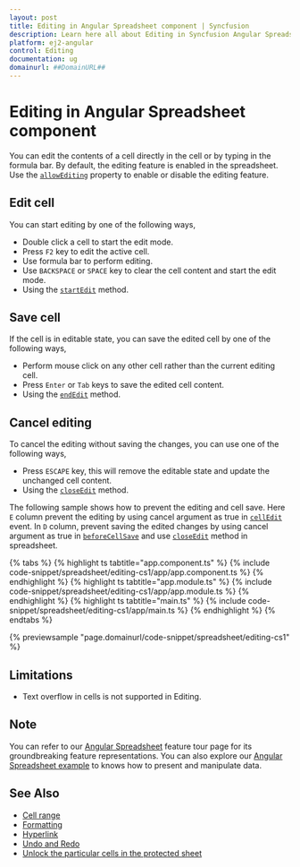 ```yaml
---
layout: post
title: Editing in Angular Spreadsheet component | Syncfusion
description: Learn here all about Editing in Syncfusion Angular Spreadsheet component of Syncfusion Essential JS 2 and more.
platform: ej2-angular
control: Editing 
documentation: ug
domainurl: ##DomainURL##
---
```


# Editing in Angular Spreadsheet component

You can edit the contents of a cell directly in the cell or by typing in the formula bar. By default, the editing feature is enabled in the spreadsheet. Use the [`allowEditing`](https://ej2.syncfusion.com/angular/documentation/api/spreadsheet/#allowediting) property to enable or disable the editing feature.

## Edit cell

You can start editing by one of the following ways,

* Double click a cell to start the edit mode.
* Press `F2` key to edit the active cell.
* Use formula bar to perform editing.
* Use `BACKSPACE` or `SPACE` key to clear the cell content and start the edit mode.
* Using the [`startEdit`](https://ej2.syncfusion.com/angular/documentation/api/spreadsheet/#startedit) method.

## Save cell

If the cell is in editable state, you can save the edited cell by one of the following ways,

* Perform mouse click on any other cell rather than the current editing cell.
* Press `Enter` or `Tab` keys to save the edited cell content.
* Using the [`endEdit`](https://ej2.syncfusion.com/angular/documentation/api/spreadsheet/#endedit) method.

## Cancel editing

To cancel the editing without saving the changes, you can use one of the following ways,

* Press `ESCAPE` key, this will remove the editable state and update the unchanged cell content.
* Using the [`closeEdit`](https://ej2.syncfusion.com/angular/documentation/api/spreadsheet/#closeedit) method.

The following sample shows how to prevent the editing and cell save. Here `E` column prevent the editing by using cancel argument as true in [`cellEdit`](https://ej2.syncfusion.com/angular/documentation/api/spreadsheet/#celledit) event. In `D` column, prevent saving the edited changes by using cancel argument as true in [`beforeCellSave`](https://ej2.syncfusion.com/angular/documentation/api/spreadsheet/#beforecellsave) and use [`closeEdit`](https://ej2.syncfusion.com/angular/documentation/api/spreadsheet/#closeedit) method in spreadsheet.

{% tabs %}
{% highlight ts tabtitle="app.component.ts" %}
{% include code-snippet/spreadsheet/editing-cs1/app/app.component.ts %}
{% endhighlight %}
{% highlight ts tabtitle="app.module.ts" %}
{% include code-snippet/spreadsheet/editing-cs1/app/app.module.ts %}
{% endhighlight %}
{% highlight ts tabtitle="main.ts" %}
{% include code-snippet/spreadsheet/editing-cs1/app/main.ts %}
{% endhighlight %}
{% endtabs %}
  
{% previewsample "page.domainurl/code-snippet/spreadsheet/editing-cs1" %}

## Limitations

* Text overflow in cells is not supported in Editing.

## Note

You can refer to our [Angular Spreadsheet](https://www.syncfusion.com/angular-ui-components/angular-spreadsheet) feature tour page for its groundbreaking feature representations. You can also explore our [Angular Spreadsheet example](https://ej2.syncfusion.com/angular/demos/#/material/spreadsheet/default) to knows how to present and manipulate data.

## See Also

* [Cell range](./cell-range)
* [Formatting](./formatting)
* [Hyperlink](./link)
* [Undo and Redo](./undo-redo)
* [Unlock the particular cells in the protected sheet](./protect-sheet#unlock-the-particular-cells-in-the-protected-sheet)

